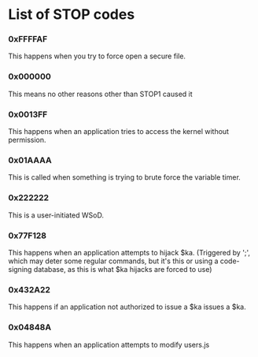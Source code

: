 # List of STOP codes
### 0xFFFFAF
This happens when you try to force open a secure file.
### 0x000000
This means no other reasons other than STOP1 caused it
### 0x0013FF
This happens when an application tries to access the kernel without permission.
### 0x01AAAA
This is called when something is trying to brute force the variable timer.
### 0x222222
This is a user-initiated WSoD.
### 0x77F128
This happens when an application attempts to hijack $ka. (Triggered by ';', which may deter some regular commands, but it's this or using a code-signing database, as this is what $ka hijacks are forced to use)
### 0x432A22
This happens if an application not authorized to issue a $ka issues a $ka.
### 0x04848A
This happens when an application attempts to modify users.js
